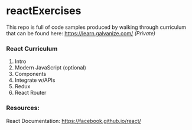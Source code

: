 # reactExercises

This repo is full of code samples produced by walking through curriculum that can be found here:
https://learn.galvanize.com/ _(Private)_

### React Curriculum
1. Intro
2. Modern JavaScript (optional)
3. Components
4. Integrate w/APIs
5. Redux
6. React Router


### Resources:
React Documentation: https://facebook.github.io/react/
